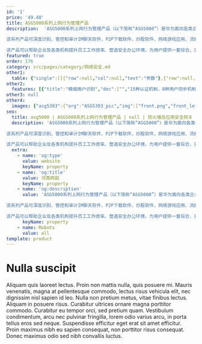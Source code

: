 ```yaml
---
id: '1'
price: '49.40'
title: ASG5000系列上网行为管理产品
description:  'ASG5000系列上网行为管理产品（以下简称“ASG5000”）是华为面向各类企业、政府、大中型数据中心以及各类无线非经营性场所推出的业界领先的综合上网行为管理产品。

该系列产品可深度识别、管控和审计IM聊天软件、P2P下载软件、炒股软件、网络游戏应用、流媒体在线视频应用等几千种常见应用，并利用多级流控、精准阻断、智能路由等技术提供强大的带宽管理特性。配合创新的网络应用行为精细化管理功能和清晰的易管理日志等功能。

该产品可以帮助企业及各类机构提升员工工作效率、营造安全办公环境，为用户提供一套综合、完善的上网行为审计解决方案。'
featured: true
order: 176
category: src/pages/category/网络安全.md
other1: 
  table: {"single":[[{"row":null,"col":null,"text":"参数"},{"row":null,"col":null,"text":"ASG5000\n"}],[{"row":null,"col":null,"text":"固定接口"},{"row":null,"col":null,"text":"ASG5303：6GE\nASG5305：6GE\nASG5308：10GE+4Combo\nASG5310：10GE+4Combo\nASG5315：12GE+12SFP\nASG5320：12GE+12SFP\nASG5505：6GE\nASG5510：10GE+4Combo\nASG5520：12GE+12SFP\nASG5530：2×10GE+12GE+12SFP\nASG5550：4×10GE+12GE+12SFP\nASG5610：8×10GE+12GE+12SFP"}],[{"row":null,"col":null,"text":"网络行为审计"},{"row":null,"col":null,"text":"识别主流应用，访问控制精度到应用行为，例如：可区分QQ的登录、收发消息，语音，发文件等行为"}],[{"row":null,"col":null,"text":"URL审计"},{"row":null,"col":null,"text":"千万级URL库，每周自动更新"}],[{"row":null,"col":null,"text":"SSL解密"},{"row":null,"col":null,"text":"提供加密网站、加密网站搜索内容、加密邮件解密功能。"}],[{"row":null,"col":null,"text":"用户识别"},{"row":null,"col":null,"text":"支持内置账号、第三方LDAP/Radius/AD域认证、微信认证、短信认证、Portal认证、APP认证、混合认证等"}],[{"row":null,"col":null,"text":"应用控制"},{"row":null,"col":null,"text":"基于用户、用户组、IP、IP组、应用、时间、端口、应用动作、URL、恶意URL等因素，提供灵活的控制策略"}],[{"row":null,"col":null,"text":"流量控制"},{"row":null,"col":null,"text":"基于用户、用户组、IP、IP组、应用、时间、端口、链路等维度提供带宽保障、带宽限制、每用户/IP带宽限制、带宽优先级、流量时长、流量总额等带宽调控手段"}],[{"row":null,"col":null,"text":"内容过滤"},{"row":null,"col":null,"text":"论坛贴吧、文件、邮件外发内容审计和过滤"}],[{"row":null,"col":null,"text":"日志查询"},{"row":null,"col":null,"text":"提供上网内容/文件查询，支持本地导出日志"}],[{"row":null,"col":null,"text":"增值营销"},{"row":null,"col":null,"text":"支持应用缓存、广告推送、用户行为画像等营销类功能"}],[{"row":null,"col":null,"text":"攻击防护"},{"row":null,"col":null,"text":"防护ARP、端口扫描、FLOOD、异常包、漏洞、缓冲溢出、木马等攻击"}],[{"row":null,"col":null,"text":"病毒过滤"},{"row":null,"col":null,"text":"启发式检测，可迅速检出超过百万种病毒"}],[{"row":null,"col":null,"text":"安全互联"},{"row":null,"col":null,"text":"提供标准IPSec VPN，支持与同系列产品快速对接IPSec VPN"}]]}
other2:
  features: [{"title":"精细用户识别","dec":["","15种认证机制，8种用户同步机制，匿名用户无可遁形",""]},{"title":"精准行为管控","dec":["","5000+应用特征，智能用户画像，违规行为精准锁定",""]},{"title":"上网日志全面审计","dec":["","30+网安后端平台，网安平台特征库化，审计合规轻松实现",""]}]
other3: null
other4:
  images: {"asg5303":{"org":"ASG5303_pic","img":["front.png","front_left.png","front_right.png","front_top.png","left.png","rear.png","rear_left.png","rear_right.png","rear_top.png","right.png"]}}
seo:
  title: asg5000 | ASG5000系列上网行为管理产品 | null | 防火墙及应用安全网关 | 网络安全 | 企业网络
  description: 'ASG5000系列上网行为管理产品（以下简称“ASG5000”）是华为面向各类企业、政府、大中型数据中心以及各类无线非经营性场所推出的业界领先的综合上网行为管理产品。

该系列产品可深度识别、管控和审计IM聊天软件、P2P下载软件、炒股软件、网络游戏应用、流媒体在线视频应用等几千种常见应用，并利用多级流控、精准阻断、智能路由等技术提供强大的带宽管理特性。配合创新的网络应用行为精细化管理功能和清晰的易管理日志等功能。

该产品可以帮助企业及各类机构提升员工工作效率、营造安全办公环境，为用户提供一套综合、完善的上网行为审计解决方案。'
  extra:
    - name: 'og:type'
      value: website
      keyName: property
    - name: 'og:title'
      value: 河南网田
      keyName: property
    - name: 'og:description'
      value: 'ASG5000系列上网行为管理产品（以下简称“ASG5000”）是华为面向各类企业、政府、大中型数据中心以及各类无线非经营性场所推出的业界领先的综合上网行为管理产品。

该系列产品可深度识别、管控和审计IM聊天软件、P2P下载软件、炒股软件、网络游戏应用、流媒体在线视频应用等几千种常见应用，并利用多级流控、精准阻断、智能路由等技术提供强大的带宽管理特性。配合创新的网络应用行为精细化管理功能和清晰的易管理日志等功能。

该产品可以帮助企业及各类机构提升员工工作效率、营造安全办公环境，为用户提供一套综合、完善的上网行为审计解决方案。'
      keyName: property
    - name: Robots
      value: all
template: product
---
```


# Nulla suscipit

Aliquam quis laoreet lectus. Proin non mattis nulla, quis posuere mi. Mauris venenatis, magna at pellentesque commodo, lectus risus vehicula elit, nec dignissim nisl sapien id leo. Nulla non pretium metus, vitae finibus lectus. Aliquam in posuere risus. Curabitur ultrices ornare magna porttitor commodo. Curabitur eu tempor orci, sed pretium quam. Vestibulum condimentum, arcu nec pulvinar fringilla, lorem odio varius arcu, in porta tellus eros sed neque. Suspendisse efficitur eget erat sit amet efficitur. Proin maximus nibh eu sapien consequat, non porttitor risus consequat. Donec maximus odio sed nibh convallis luctus.